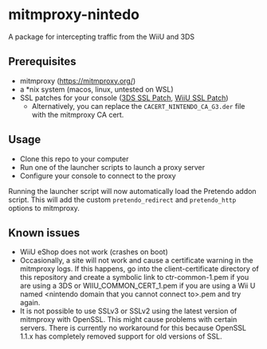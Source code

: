# mitmproxy-nintedo

A package for intercepting traffic from the WiiU and 3DS

## Prerequisites

- mitmproxy (https://mitmproxy.org/)
- a *nix system (macos, linux, untested on WSL)
- SSL patches for your console ([3DS SSL Patch](https://github.com/InternalLoss/3DS-SSL-Patch), [WiiU SSL Patch](https://github.com/PretendoNetwork/Nimble/releases))
  - Alternatively, you can replace the `CACERT_NINTENDO_CA_G3.der` file with the mitmproxy CA cert.

## Usage

- Clone this repo to your computer
- Run one of the launcher scripts to launch a proxy server
- Configure your console to connect to the proxy

Running the launcher script will now automatically load the Pretendo addon script.  This will add the custom `pretendo_redirect` and `pretendo_http` options to mitmproxy.

## Known issues

- WiiU eShop does not work (crashes on boot)
- Occasionally, a site will not work and cause a certificate warning in the mitmproxy logs. If this happens, go into the client-certificate directory of this repository and create a symbolic link to ctr-common-1.pem if you are using a 3DS or WIIU_COMMON_CERT_1.pem if you are using a Wii U named \<nintendo domain that you cannot connect to\>.pem and try again.
- It is not possible to use SSLv3 or SSLv2 using the latest version of mitmproxy with OpenSSL. This might cause problems with certain servers. There is currently no workaround for this because OpenSSL 1.1.x has completely removed support for old versions of SSL.
